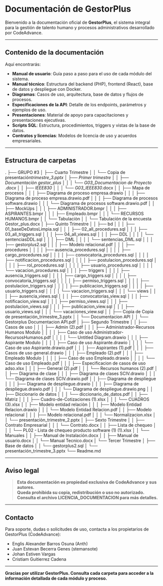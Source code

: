 # Documentación de GestorPlus

Bienvenido a la documentación oficial de **GestorPlus**, el sistema integral para la gestión de talento humano y procesos administrativos desarrollado por CodeAdvance.

---

## Contenido de la documentación

Aquí encontrarás:

- **Manual de usuario**: Guía paso a paso para el uso de cada módulo del sistema.
- **Manual técnico**: Estructura del backend (PHP), frontend (React), base de datos y despliegue con Docker.
- **Diagramas**: Casos de uso, arquitectura, base de datos y flujos de procesos.
- **Especificaciones de la API**: Detalle de los endpoints, parámetros y ejemplos de uso.
- **Presentaciones**: Material de apoyo para capacitaciones y presentaciones ejecutivas.
- **Scripts SQL**: Estructura, procedimientos, triggers y vistas de la base de datos.
- **Contratos y licencias**: Modelos de licencia de uso y acuerdos empresariales.

---

## Estructura de carpetas

.
├── GRUPO #3
│ ├── Cuarto Trimestre
│ │ └── Copia de presentación*trimestre_3.pptx
│ ├── Primer trimestre
│ │ ├── Documentaciòn gestor_plus
│ │ │ └── G03_Documentacion de Proyecto .docx
│ │ ├── IEEE830
│ │ │ └── G03_IEEE830*.docx
│ │ ├── Mapa de procesos
│ │ │ ├── Diagrama de proceso empresa.drawio
│ │ │ ├── Diagrama de proceso empresa.drawio.pdf
│ │ │ ├── Diagrama de procesos software.drawio
│ │ │ └── Diagrama de procesos software.drawio.pdf
│ │ ├── MockUps
│ │ │ ├── ADMINISTRADOR.bmpr
│ │ │ ├── ASPIRANTES.bmpr
│ │ │ ├── Empleado.bmpr
│ │ │ └── RECURSOS HUMANOS.bmpr
│ │ └── Tabulaciòn
│ │ └── Tabulación de la encuesta Gestor_plus.docx
│ ├── Quinto Trimestre
│ │ ├── bd
│ │ │ ├── 01_baseDeDatosLimpia.sql
│ │ │ ├── 02_all_procedures.sql
│ │ │ ├── 03_all_triggers.sql
│ │ │ ├── 04_all_views.sql
│ │ │ ├── DDL
│ │ │ │ └── sentenciasDDL.sql
│ │ │ ├── DML
│ │ │ │ └── sentencias_DML.sql
│ │ │ ├── gestorplus2.sql
│ │ │ ├── Modelo relacional.pdf
│ │ │ ├── procedures
│ │ │ │ ├── ausencia_procedures.sql
│ │ │ │ ├── cargo_procedures.sql
│ │ │ │ ├── convocatoria_procedures.sql
│ │ │ │ ├── notificacion_procedures.sql
│ │ │ │ ├── postulacion_procedures.sql
│ │ │ │ ├── rol_procedures.sql
│ │ │ │ ├── usuario_procedures.sql
│ │ │ │ └── vacacion_procedures.sql
│ │ │ ├── triggers
│ │ │ │ ├── ausencia_triggers.sql
│ │ │ │ ├── cargo_triggers.sql
│ │ │ │ ├── convocatoria_triggers.sql
│ │ │ │ ├── permiso_triggers.sql
│ │ │ │ ├── postulacion_triggers.sql
│ │ │ │ ├── publicacion_triggers.sql
│ │ │ │ ├── usuario_triggers.sql
│ │ │ │ └── vacacion_triggers.sql
│ │ │ └── views
│ │ │ ├── ausencia_views.sql
│ │ │ ├── convocatorias_view.sql
│ │ │ ├── notificacion_view.sql
│ │ │ ├── permiso_views.sql
│ │ │ ├── postulacion_views.sql
│ │ │ ├── publicacion_view.sql
│ │ │ ├── usuario_views.sql
│ │ │ └── vacaciones_view.sql
│ │ ├── Copia de Copia de presentación_trimestre_3.pptx
│ │ └── Documentacion API
│ │ └── Gestorplus Documentacion API.pdf
│ ├── Segundo Trimestre
│ │ ├── Casos de uso
│ │ │ ├── Admin (2).pdf
│ │ │ ├── Administrador-Recursos Humanos Modulo
│ │ │ │ ├── Caso de uso Administrador-RecursosHumanos.pdf
│ │ │ │ └── Untitled Diagram.drawio
│ │ │ ├── Aspirante Modulo
│ │ │ │ ├── Caso de uso Aspirante.drawio
│ │ │ │ └── Caso de uso Aspirante.drawio.pdf
│ │ │ ├── Aspirantes (1).pdf
│ │ │ ├── Casos de uso general.drawio
│ │ │ ├── Empleado (2).pdf
│ │ │ ├── Empleado Modulo
│ │ │ │ ├── Caso de uso Empleado.drawio
│ │ │ │ └── Caso de uso Empleado.pdf
│ │ │ ├── Especificacion de casos de uso adso.xlsx
│ │ │ ├── General (2).pdf
│ │ │ └── Recursos humanos (2).pdf
│ │ ├── Diagrama de clase
│ │ │ ├── Diagrama de clases SCIV.drawio
│ │ │ └── Diagrama de clases SCIV.drawio.pdf
│ │ ├── Diagrama de despliegue
│ │ │ ├── Diagrama de despliegue.drawio
│ │ │ ├── Diagrama de despliegue.drawio.pdf
│ │ │ └── Diagrama de despliegue.drawio.png
│ │ ├── Diccionario de datos
│ │ │ └── diccionario_de_datos.pdf
│ │ ├── Matriz
│ │ │ ├── Cuadro-de-Cotizaciones (1).xlsx
│ │ │ └── CUADROS (3).xlsx
│ │ ├── Modelo entidad relaciòn
│ │ │ ├── Modelo Entidad Relacion.drawio
│ │ │ └── Modelo Entidad Relacion.pdf
│ │ ├── Modelo relacional
│ │ │ ├── Modelo relacional.pdf
│ │ │ └── Normalizacion.xlsx
│ │ └── presentaciòn_trimestre_2.pptx
│ ├── Sexto Trimestre
│ │ ├── Contrato Empresarial
│ │ │ └── Contrato.docx
│ │ ├── Lista de chequeo
│ │ │ └── PL02 - Lista de chequeo producto software (1) (1).xlsx
│ │ └── Manuales
│ │ ├── Manual de Instalación.docx
│ │ ├── Manual de usuario.docx
│ │ └── Manual Tecnico.docx
│ └── Tercer Trimestre
│ ├── Base de datos
│ │ └── gestorplus2.sql
│ └── presentación_trimestre_3.pptx
└── Readme.md

---

## Aviso legal

> **Esta documentación es propiedad exclusiva de CodeAdvance y sus autores.  
> Queda prohibida su copia, redistribución o uso no autorizado.  
> Consulta el archivo LICENCIA_DOCUMENTACION para más detalles.**

---

## Contacto

Para soporte, dudas o solicitudes de uso, contacta a los propietarios de GestorPlus (CodeAdvance):

- Englis Alexander Barros Osuna (Anth)
- Juan Estevan Becerra Genes (stemansote)
- Johan Estiven Vargas
- Cristiam Guitierrez Cadena

---

**Gracias por utilizar GestorPlus. Consulta cada carpeta para acceder a la información detallada de cada módulo y proceso.**
